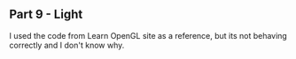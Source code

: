 ## Part 9 - Light

I used the code from Learn OpenGL site as a reference, but its not behaving correctly and I don't know why.